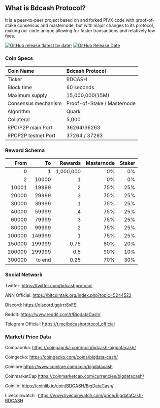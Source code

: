 ## What is Bdcash Protocol?
It is a peer-to-peer project based on and forked PIVX code with proof-of-stake consensus and masternode, but with major changes to its protocol, making our code unique allowing for faster transactions and relatively low fees.

[![GitHub release (latest by date)](https://img.shields.io/github/v/release/BdcashProtocol/bdcash-protocol?color=%24000ace&cacheSeconds=3600)](https://github.com/BdcashProtocol/bdcash-protocol/releases)
[![GitHub Release Date](https://img.shields.io/github/release-date/BdcashProtocol/bdcash-protocol?color=%24000ace&cacheSeconds=3600)](https://github.com/BdcashProtocol/bdcash-protocol/releases)
### Coin Specs

Coin Name | Bdcash Protocol
:--- | :---
Ticker | BDCASH
Block time | 60 seconds
Maximum supply | 15,000,000(15M) 
Consensus mechanism | Proof-of-Stake / Masternode
Algorithm | Quark
Collateral | 5,000 
RPC/P2P main Port | 36264/36263
RPCP2P testnet Port | 37264 / 37263

### Reward Schema

From | To | Rewards | Masternode | Staker |
---: | ---: | ---: | ---: | ---: |
0         | 1         | 1,000,000   | 0%  | 0%  
2     | 10000    | 1      | 0% | 0% 
10001     | 19999    | 2     | 75% | 25% 
20000     | 29999    | 3     | 75% | 25% 
30000     | 39999    | 1     | 75% | 25% 
40000     | 59999    | 4     | 75% | 25% 
60000     | 79999    | 3     | 75% | 25% 
80000     | 99999    | 2     | 75% | 25%
100000    | 149999   | 1     | 75% | 25% 
150000    | 199999   | 0.75  | 80% | 20% 
200000    | 299999   | 0.5   | 90% | 10% 
300000    | to end   | 0.25  | 70% | 30% 

### Social Network
 
Twitter:  https://twitter.com/bdcashprotocol 

ANN Official:  https://bitcointalk.org/index.php?topic=5244522 

Discord:  https://discord.gg/rrr8vFS 

Reddit:  https://www.reddit.com/r/BigdataCash/ 

Telegram Official: https://t.me/bdcashprotocol_official

### Market/ Price  Data 
Coinpaprika:  https://coinpaprika.com/coin/bdcash-bigdatacash/

Coingecko: https://coingecko.com/coins/bigdata-cash/

Coinlore  https://www.coinlore.com/coin/bigdatacash

CoinmarketCap https://coinmarketcap.com/currencies/bigdatacash/

Coinlib: https://coinlib.io/coin/BDCASH/BigDataCash/

Livecoinwatch : https://www.livecoinwatch.com/price/BigdataCash-BDCASH
